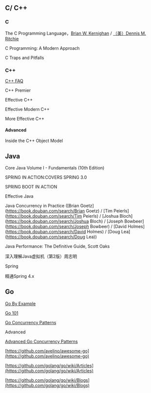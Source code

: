 ## C/ C++

### C

The C Programming Language，[Brian W. Kernighan](https://book.douban.com/search/Brian%20W.%20Kernighan) / [（美）Dennis M. Ritchie](https://book.douban.com/search/Dennis%20M.%20Ritchie)

C Programming: A Modern Approach

C Traps and Pitfalls

### C++

[C++ FAQ](https://www.stroustrup.com/bs_faq.html)

C++ Premier

Effective C++

Effective Modern C++

More Effective C++

#### Advanced

Inside the C++ Object Model

## Java

Core Java Volume I - Fundamentals \(10th Edition\)

SPRING IN ACTION:COVERS SPRING 3.0

SPRING BOOT IN ACTION

Effective Java

Java Concurrency in Practice \([Brian Goetz](https://book.douban.com/search/Brian Goetz) / [Tim Peierls](https://book.douban.com/search/Tim Peierls) / [Joshua Bloch](https://book.douban.com/search/Joshua Bloch) / [Joseph Bowbeer](https://book.douban.com/search/Joseph Bowbeer) / [David Holmes](https://book.douban.com/search/David Holmes) / [Doug Lea](https://book.douban.com/search/Doug Lea)\)

Java Performance: The Definitive Guide, Scott Oaks

深入理解Java虚拟机（第2版）周志明

Spring

精通Spring 4.x

## Go

[Go By Example](https://gobyexample.com/)

[Go 101](https://go101.org/article/101.html)

[Go Concurrency Patterns](https://talks.golang.org/2012/concurrency.slide#1)

Advanced

[Advanced Go Concurrency Patterns](https://talks.golang.org/2012/concurrency.slide#1)

[https://github.com/avelino/awesome-go](https://github.com/avelino/awesome-go)

[https://github.com/golang/go/wiki/Articles](https://github.com/golang/go/wiki/Articles)

[https://github.com/golang/go/wiki/Blogs](https://github.com/golang/go/wiki/Blogs)

## 



